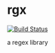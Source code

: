# rgx

[![Build Status](https://travis-ci.com/MoustaphaSaad/rgx.svg?branch=master)](https://travis-ci.com/MoustaphaSaad/rgx)

a regex library
